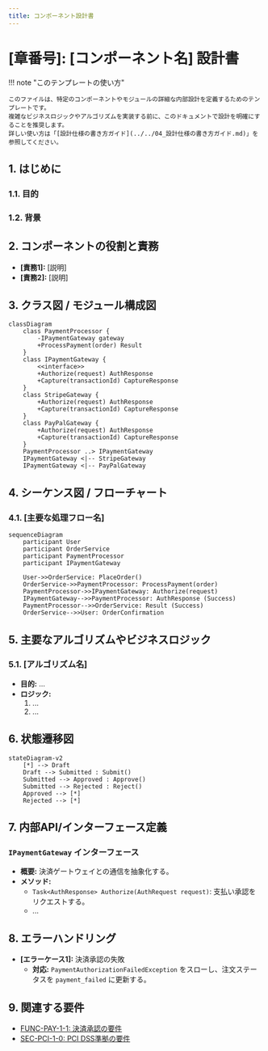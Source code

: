 ```yaml
---
title: コンポーネント設計書
---
```


# [章番号]: [コンポーネント名] 設計書

!!! note "このテンプレートの使い方"

    このファイルは、特定のコンポーネントやモジュールの詳細な内部設計を定義するためのテンプレートです。
    複雑なビジネスロジックやアルゴリズムを実装する前に、このドキュメントで設計を明確にすることを推奨します。
    詳しい使い方は「[設計仕様の書き方ガイド](../../04_設計仕様の書き方ガイド.md)」を参照してください。

## 1. はじめに

### 1.1. 目的

<!-- このコンポーネントが担う責務と、この設計書が何を定義するのかを記述します。 -->

### 1.2. 背景

<!-- このコンポーネントが必要となった背景や、解決しようとしている課題について説明します。 -->

## 2. コンポーネントの役割と責務

<!-- このコンポーネントがシステム全体の中でどのような役割を果たすのか、その責務の範囲を明確に定義します。 -->

- **[責務1]:** [説明]
- **[責務2]:** [説明]

## 3. クラス図 / モジュール構成図

<!-- コンポーネントを構成する主要なクラス、インターフェース、モジュール間の静的な関係性を図で示します。Mermaidのクラス図が便利です。 -->

```mermaid
classDiagram
    class PaymentProcessor {
        -IPaymentGateway gateway
        +ProcessPayment(order) Result
    }
    class IPaymentGateway {
        <<interface>>
        +Authorize(request) AuthResponse
        +Capture(transactionId) CaptureResponse
    }
    class StripeGateway {
        +Authorize(request) AuthResponse
        +Capture(transactionId) CaptureResponse
    }
    class PayPalGateway {
        +Authorize(request) AuthResponse
        +Capture(transactionId) CaptureResponse
    }
    PaymentProcessor ..> IPaymentGateway
    IPaymentGateway <|-- StripeGateway
    IPaymentGateway <|-- PayPalGateway
```

## 4. シーケンス図 / フローチャート

<!-- 主要なユースケースにおける、コンポーネント内部の動的な振る舞いや、オブジェクト間のインタラクションを時系列で示します。Mermaidのシーケンス図やフローチャートが役立ちます。 -->

### 4.1. [主要な処理フロー名]

```mermaid
sequenceDiagram
    participant User
    participant OrderService
    participant PaymentProcessor
    participant IPaymentGateway

    User->>OrderService: PlaceOrder()
    OrderService->>PaymentProcessor: ProcessPayment(order)
    PaymentProcessor->>IPaymentGateway: Authorize(request)
    IPaymentGateway-->>PaymentProcessor: AuthResponse (Success)
    PaymentProcessor-->>OrderService: Result (Success)
    OrderService-->>User: OrderConfirmation
```

## 5. 主要なアルゴリズムやビジネスロジック

<!-- このコンポーネントで使われる、特に複雑または重要なアルゴリズムやビジネスルールの詳細を記述します。疑似コードや数式、具体的な計算例などを用います。 -->

### 5.1. [アルゴリズム名]

- **目的:** ...
- **ロジック:**
    1. ...
    2. ...

## 6. 状態遷移図

<!-- コンポーネントが状態を持つ場合（ステートマシン）、その状態と遷移の条件を図で示します。Mermaidのステートダイアグラムが適しています。 -->

```mermaid
stateDiagram-v2
    [*] --> Draft
    Draft --> Submitted : Submit()
    Submitted --> Approved : Approve()
    Submitted --> Rejected : Reject()
    Approved --> [*]
    Rejected --> [*]
```

## 7. 内部API/インターフェース定義

<!-- このコンポーネントが内部的に使用する、または外部モジュールとの連携に使うインターフェースの詳細を定義します。 -->

### `IPaymentGateway` インターフェース

- **概要:** 決済ゲートウェイとの通信を抽象化する。
- **メソッド:**
    - `Task<AuthResponse> Authorize(AuthRequest request)`: 支払い承認をリクエストする。
    - ...

## 8. エラーハンドリング

<!-- このコンポーネント内で発生しうる主要なエラーと、そのハンドリング方針を記述します。 -->

- **[エラーケース1]:** 決済承認の失敗
    - **対応:** `PaymentAuthorizationFailedException` をスローし、注文ステータスを `payment_failed` に更新する。

## 9. 関連する要件

<!-- この設計の根拠となる要件IDへのリンクを記載します。 -->
<!-- 以下のリンクは例です。実際のファイルパスとセクションIDに更新してください。 -->

- [FUNC-PAY-1-1: 決済承認の要件](../[仕様書フォルダ]/01_システム仕様書テンプレート.md#FUNC-PAY-1-1)
- [SEC-PCI-1-0: PCI DSS準拠の要件](../[仕様書フォルダ]/01_システム仕様書テンプレート.md#SEC-PCI-1-0)
